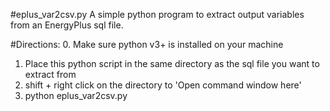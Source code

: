 #eplus_var2csv.py
A simple python program to extract output variables from an EnergyPlus sql file.

#Directions:
0. Make sure python v3+ is installed on your machine
1. Place this python script in the same directory as the sql file you want to extract from
2. shift + right click on the directory to 'Open command window here'
3. python eplus_var2csv.py